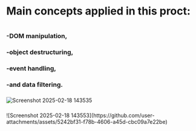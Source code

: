 <h1>Main concepts applied in this proct: <h1>
 <h3>-DOM manipulation,</h3> 
  <h3>-object destructuring,</h3> 
  <h3>-event handling,</h3>
  <h3>-and data filtering.

<h3></h3>

  ![Screenshot 2025-02-18 143535](https://github.com/user-attachments/assets/742947a7-96ac-4e40-8a2e-7a692bc971f2)

  <h3></h3>
![Screenshot 2025-02-18 143553](https://github.com/user-attachments/assets/5242bf31-f78b-4606-a45d-cbc09a7e22be)
